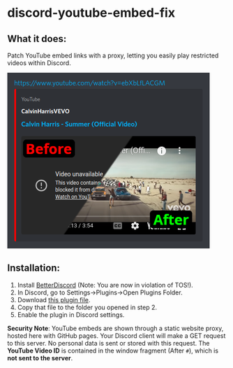 # discord-youtube-embed-fix

## What it does:

Patch YouTube embed links with a proxy, letting you easily play restricted videos within Discord.

![Example of plugin usage](example.png)

## Installation:

1) Install [BetterDiscord](https://betterdiscord.app/) (Note: You are now in violation of TOS!).
2) In Discord, go to Settings->Plugins->Open Plugins Folder.
3) Download [this plugin file](https://raw.githubusercontent.com/nathanfranke/discordytproxy/main/YouTubeProxy.plugin.js).
4) Copy that file to the folder you opened in step 2.
5) Enable the plugin in Discord settings.

**Security Note**: YouTube embeds are shown through a static website proxy, hosted here with GitHub pages. Your Discord client will make a GET request to this server. No personal data is sent or stored with this request. The **YouTube Video ID** is contained in the window fragment (After `#`), which is **not sent to the server**.
